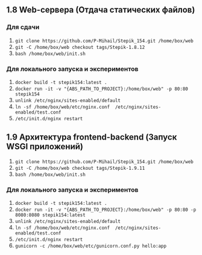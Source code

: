 ## 1.8 Web-сервера (Отдача статических файлов)

### Для сдачи
1. `git clone https://github.com/P-Mihail/Stepik_154.git /home/box/web`
2. `git -C /home/box/web checkout tags/Stepik-1.8.12`
3. `bash /home/box/web/init.sh`

### Для локального запуска и экспериментов
1. `docker build -t stepik154:latest .`
2. `docker run -it -v "{ABS_PATH_TO_PROJECT}:/home/box/web" -p 80:80 stepik154`
3. `unlink /etc/nginx/sites-enabled/default`
4. `ln -sf /home/box/web/etc/nginx.conf  /etc/nginx/sites-enabled/test.conf`
5. `/etc/init.d/nginx restart`

## 1.9 Архитектура frontend-backend (Запуск WSGI приложений)

1. `git clone https://github.com/P-Mihail/Stepik_154.git /home/box/web`
2. `git -C /home/box/web checkout tags/Stepik-1.9.11`
3. `bash /home/box/web/init.sh`


### Для локального запуска и экспериментов
1. `docker build -t stepik154:latest .`
2. `docker run -it -v "{ABS_PATH_TO_PROJECT}:/home/box/web" -p 80:80 -p 8080:8080 stepik154:latest`
3. `unlink /etc/nginx/sites-enabled/default`
4. `ln -sf /home/box/web/etc/nginx.conf  /etc/nginx/sites-enabled/test.conf`
5. `/etc/init.d/nginx restart`
6. `gunicorn -c /home/box/web/etc/gunicorn.conf.py hello:app`